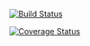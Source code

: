 [![Build Status](https://travis-ci.org/crcarrick/dissonance.svg?branch=develop)](https://travis-ci.org/crcarrick/dissonance)

[![Coverage Status](https://coveralls.io/repos/github/crcarrick/dissonance/badge.svg?branch=develop)](https://coveralls.io/github/crcarrick/dissonance?branch=develop)
